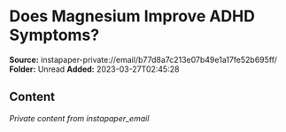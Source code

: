 # Does Magnesium Improve ADHD Symptoms?

**Source:** instapaper-private://email/b77d8a7c213e07b49e1a17fe52b695ff/
**Folder:** Unread
**Added:** 2023-03-27T02:45:28




## Content
*Private content from instapaper_email*
